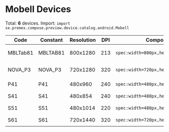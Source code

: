 # Mobell Devices

Total: **6** devices. Import: `import se.premex.compose.preview.device.catalog.android.Mobell`

| Code | Constant | Resolution | DPI | Compose Spec | Preview Usage |
|------|----------|------------|-----|-------------|---------------|
| MBLTab81 | MBLTAB81 | 800x1280 | 213 | `spec:width=800px,height=1280px,dpi=213` | `@Preview(device = Mobell.MBLTAB81)` |
| NOVA_P3 | NOVA_P3 | 720x1280 | 320 | `spec:width=720px,height=1280px,dpi=320` | `@Preview(device = Mobell.NOVA_P3)` |
| P41 | P41 | 480x960 | 240 | `spec:width=480px,height=960px,dpi=240` | `@Preview(device = Mobell.P41)` |
| S41 | S41 | 480x854 | 240 | `spec:width=480px,height=854px,dpi=240` | `@Preview(device = Mobell.S41)` |
| S51 | S51 | 480x1014 | 220 | `spec:width=480px,height=1014px,dpi=220` | `@Preview(device = Mobell.S51)` |
| S61 | S61 | 720x1440 | 320 | `spec:width=720px,height=1440px,dpi=320` | `@Preview(device = Mobell.S61)` |

<!-- Generated automatically. Do not edit manually. -->

